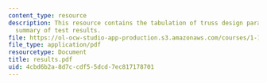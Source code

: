 ```yaml
---
content_type: resource
description: This resource contains the tabulation of truss design parameters and
  summary of test results.
file: https://ol-ocw-studio-app-production.s3.amazonaws.com/courses/1-101-introduction-to-civil-and-environmental-engineering-design-i-fall-2005/4cbd6b2a8d7ccdf55dcd7ec817178701_results.pdf
file_type: application/pdf
resourcetype: Document
title: results.pdf
uid: 4cbd6b2a-8d7c-cdf5-5dcd-7ec817178701
---
```

